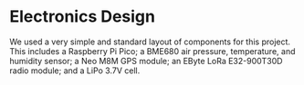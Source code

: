 # Electronics Design

We used a very simple and standard layout of components for this project. This includes a Raspberry Pi Pico; a BME680 air pressure, temperature, and humidity sensor; a Neo M8M GPS module; an EByte LoRa E32-900T30D radio module; and a LiPo 3.7V cell.
